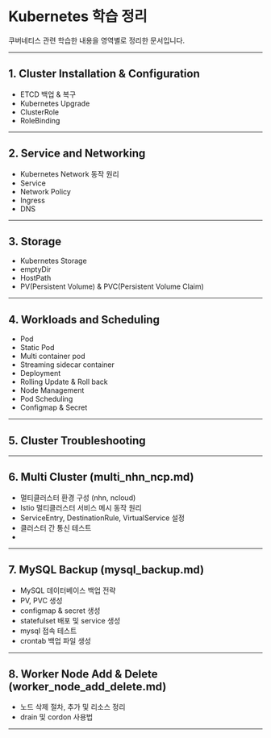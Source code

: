 # Kubernetes 학습 정리

쿠버네티스 관련 학습한 내용을 영역별로 정리한 문서입니다.

---

## 1. Cluster Installation & Configuration
- ETCD 백업 & 복구 
- Kubernetes Upgrade 
- ClusterRole 
- RoleBinding 

---

## 2. Service and Networking
- Kubernetes Network 동작 원리
- Service
- Network Policy
- Ingress
- DNS

---

## 3. Storage
- Kubernetes Storage
- emptyDir
- HostPath
- PV(Persistent Volume) & PVC(Persistent Volume Claim)

---

## 4. Workloads and Scheduling
- Pod
- Static Pod
- Multi container pod
- Streaming sidecar container
- Deployment
- Rolling Update & Roll back
- Node Management
- Pod Scheduling
- Configmap & Secret

---

## 5. Cluster Troubleshooting

---

## 6. Multi Cluster (multi_nhn_ncp.md)
- 멀티클러스터 환경 구성 (nhn, ncloud)
- Istio 멀티클러스터 서비스 메시 동작 원리
- ServiceEntry, DestinationRule, VirtualService 설정
- 클러스터 간 통신 테스트
- 
---

## 7. MySQL Backup (mysql_backup.md)
- MySQL 데이터베이스 백업 전략
- PV, PVC 생성
- configmap & secret 생성
- statefulset 배포 및 service 생성
- mysql 접속 테스트
- crontab 백업 파일 생성

---

## 8. Worker Node Add & Delete (worker_node_add_delete.md)
- 노드 삭제 절차, 추가 및 리소스 정리
- drain 및 cordon 사용법
---
